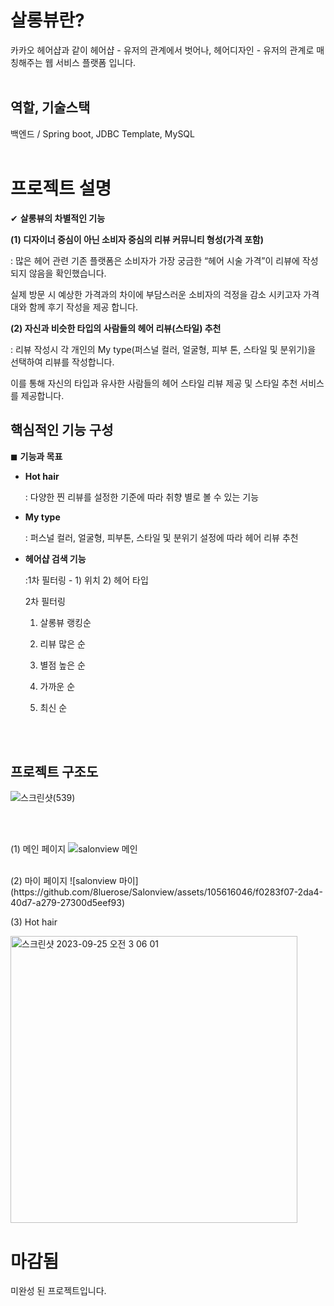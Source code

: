 # 살롱뷰란?
카카오 헤어샵과 같이 헤어샵 - 유저의 관계에서 벗어나, 헤어디자인 - 유저의 관계로 매칭해주는 웹 서비스 플랫폼 입니다.
<br><br>


## 역할, 기술스택
백엔드 / Spring boot, JDBC Template, MySQL
<br><br>


# 프로젝트 설명

✔ **살롱뷰의 차별적인 기능**

**(1) 디자이너 중심이 아닌 소비자 중심의 리뷰 커뮤니티 형성(가격 포함)**

: 많은 헤어 관련 기존 플랫폼은 소비자가 가장 궁금한 “헤어 시술 가격”이 리뷰에 작성되지 않음을 확인했습니다. 

실제 방문 시 예상한 가격과의 차이에 부담스러운 소비자의 걱정을 감소 시키고자 가격대와 함께 후기 작성을 제공 합니다.

**(2) 자신과 비슷한 타입의 사람들의 헤어 리뷰(스타일) 추천**

: 리뷰 작성시 각 개인의 My type(퍼스널 컬러, 얼굴형, 피부 톤, 스타일 및 분위기)을 선택하여 리뷰를 작성합니다. 

이를 통해 자신의 타입과 유사한 사람들의 헤어 스타일 리뷰 제공 및 스타일 추천 서비스를 제공합니다.

## 핵심적인 기능 구성

◼ **기능과 목표**

- **Hot hair**
    
    : 다양한 찐 리뷰를 설정한 기준에 따라 취향 별로 볼 수 있는 기능
    
- **My type**
    
    : 퍼스널 컬러, 얼굴형, 피부톤, 스타일 및 분위기 설정에 따라 헤어 리뷰 추천
    
- **헤어샵 검색 기능**
    
    :1차 필터링 - 1) 위치   2) 헤어 타입
    
     2차 필터링
    
    1) 살롱뷰 랭킹순
    
    2) 리뷰 많은 순
    
    3) 별점 높은 순
    
    4) 가까운 순
    
    5) 최신 순


<br><br>

 ## 프로젝트 구조도
 ![스크린샷(539)](https://github.com/8luerose/Salonview/assets/105616046/30890fbc-440a-4772-8abe-e3e4653c0fe1)

<br><br>

(1) 메인 페이지
![salonview 메인](https://github.com/8luerose/Salonview/assets/105616046/36cb85e0-9cfa-41e7-81e8-43baec830984)

<br>
(2) 마이 페이지
![salonview 마이](https://github.com/8luerose/Salonview/assets/105616046/f0283f07-2da4-40d7-a279-27300d5eef93)


<br> 



(3) Hot hair






<img width="459" alt="스크린샷 2023-09-25 오전 3 06 01" src="https://github.com/8luerose/Salonview/assets/105616046/ab5b89c9-7dba-4884-a33d-4d18c58ffa33">


# 마감됨
미완성 된 프로젝트입니다.

